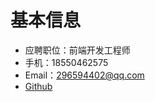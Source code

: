 # 基本信息

- 应聘职位：前端开发工程师
- 手机：18550462575
- Email：296594402@qq.com
- [Github](https://github.com/80sky)
